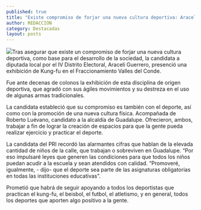 ```yaml
---
published: true
title: "Existe compromiso de forjar una nueva cultura deportiva: Araceli Guerrero "
author: REDACCION
category: Destacadas
layout: posts
---
```


![](http://i.imgur.com/OuDOcpqm.jpg)Tras asegurar que existe un compromiso de forjar una nueva cultura deportiva, como base para el desarrollo de la sociedad, la candidata a diputada local por el IV Distrito Electoral, Araceli Guerrero, presenció una exhibición de Kung-fu en el Fraccionamiento Valles del Conde.

Fue ante decenas de colonos la exhibición de esta disciplina de origen deportiva, que agradó con sus ágiles movimientos y su destreza en el uso de  algunas armas tradicionales.

La candidata estableció que su compromiso es también con el deporte, así como con la promoción de una nueva cultura física. Acompañada de Roberto Luévano, candidato a la alcaldía de Guadalupe. Ofrecieron, ambos, trabajar a fin de lograr  la creación de espacios para que la gente pueda realizar ejercicio y practicar el deporte.

La candidata del PRI recordó las alarmantes cifras que hablan de la elevada cantidad de niños de la calle, que trabajan o sobreviven en Guadalupe. “Por eso impulsaré leyes que generen las condiciones para que todos los niños puedan acudir a la escuela y sean atendidos con calidad. “Promoveré, igualmente, - dijo- que el deporte sea parte de las asignaturas obligatorias en todas las instituciones educativas”.

Prometió que habrá de seguir apoyando a todos los deportistas que practican el kung-fu, el beisbol, el futbol, el atletismo, y en general, todos los deportes que aporten algo positivo a la gente.

